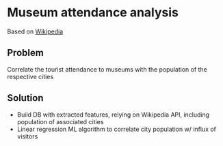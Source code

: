 # Museum attendance analysis

Based on [Wikipedia](https://en.wikipedia.org/wiki/List_of_most_visited_museums)

## Problem

Correlate the tourist attendance to museums with the population of the respective cities

## Solution

* Build DB with extracted features, relying on Wikipedia API, including population of associated cities
* Linear regression ML algorithm to correlate city population w/ influx of visitors